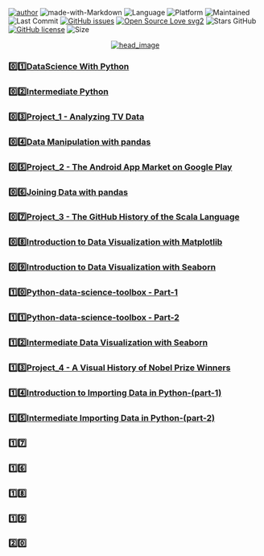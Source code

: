
[![author](https://img.shields.io/badge/author-mohd--faizy-red)](https://github.com/mohd-faizy)
![made-with-Markdown](https://img.shields.io/badge/Made%20with-markdown-blue)
![Language](https://img.shields.io/github/languages/top/mohd-faizy/CAREER-TRACK-Data-Scientist-with-Python)
![Platform](https://img.shields.io/badge/platform-jupyter%20labs-blue)
![Maintained](https://img.shields.io/maintenance/yes/2021)
![Last Commit](https://img.shields.io/github/last-commit/mohd-faizy/CAREER-TRACK-Data-Scientist-with-Python)
[![GitHub issues](https://img.shields.io/github/issues/mohd-faizy/CAREER-TRACK-Data-Scientist-with-Python)](https://github.com/mohd-faizy/CAREER-TRACK-Data-Scientist-with-Python)
[![Open Source Love svg2](https://badges.frapsoft.com/os/v2/open-source.svg?v=103)](https://opensource.com/resources/what-open-source)
![Stars GitHub](https://img.shields.io/github/stars/mohd-faizy/CAREER-TRACK-Data-Scientist-with-Python)
[![GitHub license](https://img.shields.io/github/license/mohd-faizy/CAREER-TRACK-Data-Scientist-with-Python)](https://github.com/mohd-faizy/CAREER-TRACK-Data-Scientist-with-Python/blob/main/LICENSE)
![Size](https://img.shields.io/github/repo-size/mohd-faizy/CAREER-TRACK-Data-Scientist-with-Python)

<p align='center'>
  <a href="#">
    <img src='https://github.com/mohd-faizy/DataScience-With-Python/blob/main/_png/head_new.png?raw=true' alt="head_image">
  </a>
</p>

### :zero::one:[DataScience With Python](https://github.com/mohd-faizy/DataScience-With-Python/tree/main/01_Introduction%20to%20Python)
### :zero::two:[Intermediate Python](https://github.com/mohd-faizy/DataScience-With-Python/tree/main/02-Intermediate%20Python)
### :zero::three:[Project_1 - Analyzing TV Data](https://github.com/mohd-faizy/DataScience-With-Python/tree/main/03_Project_1_Analyzing%20TV%20Data)
### :zero::four:[Data Manipulation with pandas](https://github.com/mohd-faizy/DataScience-With-Python/tree/main/04_Data%20Manipulation%20with%20pandas)
### :zero::five:[Project_2 - The Android App Market on Google Play](https://github.com/mohd-faizy/DataScience-With-Python/tree/main/05_Project_2_Google_Play_Store_apps_and_reviews)
### :zero::six:[Joining Data with pandas](https://github.com/mohd-faizy/DataScience-With-Python/tree/main/06_Joining%20Data%20with%20pandas)
### :zero::seven:[Project_3 - The GitHub History of the Scala Language](https://github.com/mohd-faizy/CAREER-TRACK-Data-Scientist-with-Python/tree/main/07_Project_3_The%20GitHub%20History%20of%20the%20Scala%20Language)

### :zero::eight:[Introduction to Data Visualization with Matplotlib](https://github.com/mohd-faizy/CAREER-TRACK-Data-Scientist-with-Python/tree/main/08_Introduction%20to%20Data%20Visualization%20with%20Matplotlib)

### :zero::nine:[Introduction to Data Visualization with Seaborn](https://github.com/mohd-faizy/CAREER-TRACK-Data-Scientist-with-Python/tree/main/09_Introduction%20to%20Data%20Visualization%20with%20Seaborn)
### :one::zero:[Python-data-science-toolbox - Part-1](https://github.com/mohd-faizy/CAREER-TRACK-Data-Scientist-with-Python/tree/main/10_python-data-science-toolbox-(part-1))
### :one::one:[Python-data-science-toolbox - Part-2](https://github.com/mohd-faizy/CAREER-TRACK-Data-Scientist-with-Python/tree/main/11_python-data-science-toolbox-(part-2))

### :one::two:[Intermediate Data Visualization with Seaborn](https://github.com/mohd-faizy/CAREER-TRACK-Data-Scientist-with-Python/tree/main/12_Intermediate%20Data%20Visualization%20with%20Seaborn)

### :one::three:[Project_4 - A Visual History of Nobel Prize Winners](https://github.com/mohd-faizy/CAREER-TRACK-Data-Scientist-with-Python/tree/main/13_Project_4_A%20Visual%20History%20of%20Nobel%20Prize%20Winners)

### :one::four:[Introduction to Importing Data in Python-(part-1)](https://github.com/mohd-faizy/CAREER-TRACK-Data-Scientist-with-Python/tree/main/14_Introduction%20to%20Importing%20Data%20in%20Python)

### :one::five:[Intermediate Importing Data in Python-(part-2)](https://github.com/mohd-faizy/CAREER-TRACK-Data-Scientist-with-Python/tree/main/15_Intermediate%20Importing%20Data%20in%20Python-(part-2))
### :one::seven:[]()
### :one::six:[]()
### :one::eight:[]()
### :one::nine:[]()
### :two::zero:[]()
